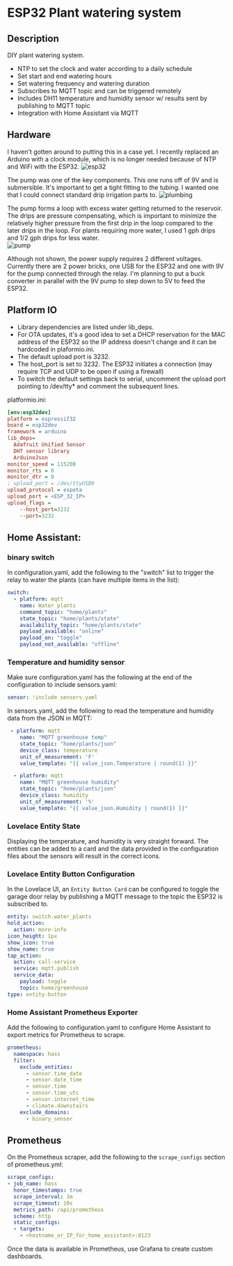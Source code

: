 # ESP32 Plant watering system

## Description

DIY plant watering system.

- NTP to set the clock and water according to a daily schedule
- Set start and end watering hours
- Set watering frequency and watering duration
- Subscribes to MQTT topic and can be triggered remotely
- Includes DH11 temperature and humidity sensor w/ results sent by publishing to MQTT topic
- Integration with Home Assistant via MQTT

## Hardware

I haven't gotten around to putting this in a case yet.  I recently replaced an Arduino with a clock module, which is no longer needed because of NTP and WiFi with the ESP32.
![esp32](/img/esp32-plant-water-1.jpg)

The pump was one of the key components.  This one runs off of 9V and is submersible.  It's important to get a tight fitting to the tubing.  I wanted one that I could connect standard drip irrigation parts to.
![plumbing](/img/esp32-plant-water-2.jpg)

The pump forms a loop with excess water getting returned to the reservoir.  The drips are pressure compensating, which is important to minimize the relatively higher pressure from the first drip in the loop compared to the later drips in the loop.  For plants requiring more water, I used 1 gph drips and 1/2 gph drips for less water.  
![pump](/img/esp32-plant-water-3.jpg)

Although not shown, the power supply requires 2 different voltages.  Currently there are 2 power bricks, one USB for the ESP32 and one with 9V for the pump connected through the relay.  I'm planning to put a buck converter in parallel with the 9V pump to step down to 5V to feed the ESP32.

## Platform IO

- Library dependencies are listed under lib_deps.
- For OTA updates, it's a good idea to set a DHCP reservation for the MAC address of the ESP32 so the IP address doesn't change and it can be hardcoded in plaformio.ini.
- The default upload port is 3232.
- The host_port is set to 3232.  The ESP32 initiates a connection (may require TCP and UDP to be open if using a firewall)
- To switch the default settings back to serial, uncomment the upload port pointing to /dev/tty* and comment the subsequent lines.

platformio.ini:

```ini
[env:esp32dev]
platform = espressif32
board = esp32dev
framework = arduino
lib_deps=
  Adafruit Unified Sensor
  DHT sensor library
  ArduinoJson
monitor_speed = 115200
monitor_rts = 0
monitor_dtr = 0
; upload_port = /dev/ttyUSB0
upload_protocol = espota
upload_port = <ESP_32_IP>
upload_flags =
    --host_port=3232
    --port=3232
```

## Home Assistant:

### binary switch

In configuration.yaml, add the following to the "switch" list to trigger the relay to water the plants (can have multiple items in the list):

```yaml
switch:
  - platform: mqtt
    name: Water plants
    command_topic: "home/plants"
    state_topic: "home/plants/state"
    availability_topic: "home/plants/state"
    payload_available: "online"
    payload_on: "toggle"
    payload_not_available: "offline"

```

### Temperature and humidity sensor

Make sure configuration.yaml has the following at the end of the configuration to include sensors.yaml:

```yaml
sensor: !include sensors.yaml
```

In sensors.yaml, add the following to read the temperature and humidity data from the JSON in MQTT:

```yaml
 - platform: mqtt
    name: "MQTT greenhouse temp"
    state_topic: "home/plants/json"
    device_class: temperature
    unit_of_measurement: 'F'
    value_template: "{{ value_json.Temperature | round(1) }}"

  - platform: mqtt
    name: "MQTT greenhouse humidity"
    state_topic: "home/plants/json"
    device_class: humidity
    unit_of_measurement: '%'
    value_template: "{{ value_json.Humidity | round(1) }}"

```

### Lovelace Entity State

Displaying the temperature, and humidity is very straight forward.  The entities can be added to a card and the data provided in the configuration files about the sensors will result in the correct icons.

### Lovelace Entity Button Configuration

In the Lovelace UI, an `Entity Button Card` can be configured to toggle the garage door relay by publishing a MQTT message to the topic the ESP32 is subscribed to.

```yaml
entity: switch.water_plants
hold_action:
  action: more-info
icon_height: 1px
show_icon: true
show_name: true
tap_action:
  action: call-service
  service: mqtt.publish
  service_data:
    payload: toggle
    topic: home/greenhouse
type: entity-button
```
### Home Assistant Prometheus Exporter

Add the following to configuration.yaml to configure Home Assistant to export metrics for Prometheus to scrape.

```yaml
prometheus:
  namespace: hass
  filter:
    exclude_entities:
      - sensor.time_date
      - sensor.date_time
      - sensor.time
      - sensor.time_utc
      - sensor.internet_time
      - climate.downstairs
    exclude_domains:
      - binary_sensor
```

## Prometheus

On the Prometheus scraper, add the following to the `scrape_configs` section of prometheus.yml:

```yaml
scrape_configs:
- job_name: hass
  honor_timestamps: true
  scrape_interval: 1m
  scrape_timeout: 10s
  metrics_path: /api/prometheus
  scheme: http
  static_configs:
  - targets:
    - <hostname_or_IP_for_home_assistant>:8123
  ```

Once the data is available in Prometheus, use Grafana to create custom dashboards.
